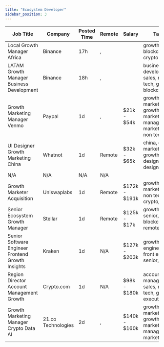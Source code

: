 ```yaml
---
title: "Ecosystem Developer"
sidebar_position: 3
---
```


| Job Title | Company | Posted Time | Remote | Salary | Tags | Apply Link |
|-----------|---------|-------------|--------|--------|------|------------|
| Local Growth Manager Africa | Binance | 17h | , |  | growth, blockchain, crypto | [Apply](https://web3.career/local-growth-manager-africa-binance/101245) |
| LATAM Growth Manager Business Development | Binance | 18h | , |  | business development, sales, non tech, growth, blockchain | [Apply](https://web3.career/latam-growth-manager-business-development-binance/101244) |
| Growth Marketing Manager Venmo | Paypal | 1d | , | $21k - $54k | growth marketing, growth, marketing manager, marketing, non tech | [Apply](https://web3.career/growth-marketing-manager-venmo-paypal/101180) |
| UI Designer Growth Marketing China | Whatnot | 1d | Remote | $32k - $65k | china, growth marketing, growth, ui ux designer, design | [Apply](https://web3.career/ui-designer-growth-marketing-china-whatnot/101136) |
| N/A | N/A | N/A | N/A |  |  | [Apply](https://web3.career/metana) |
| Growth Marketer Acquisition | Uniswaplabs | 1d | Remote | $172k - $191k | growth, marketing, non tech, crypto, defi | [Apply](https://web3.career/growth-marketer-acquisition-uniswaplabs/101132) |
| Senior Ecosystem Growth Manager | Stellar | 1d | Remote | $125k - $17k | growth, senior, blockchain, remote | [Apply](https://web3.career/senior-ecosystem-growth-manager-stellar/101130) |
| Senior Software Engineer Frontend Growth Insights | Kraken | 1d | N/A | $127k - $203k | growth, engineer, front end, senior, dev | [Apply](https://web3.career/senior-software-engineer-frontend-growth-insights-kraken/101119) |
| Region Director Account Management Growth | Crypto.com | 1d | N/A | $98k - $180k | account manager, sales, non tech, growth, executive | [Apply](https://web3.career/region-director-account-management-growth-crypto-com/101079) |
| Growth Marketing Manager Crypto Data AI | 21.co Technologies | 2d | , | $140k - $160k | growth marketing, growth, marketing manager, ai, marketing | [Apply](https://web3.career/growth-marketing-manager-crypto-data-ai-21-co-technologies/98693) |
